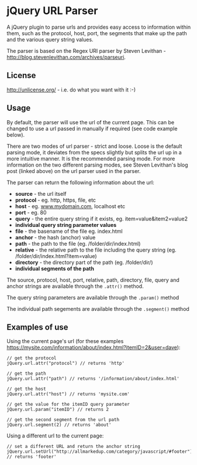 jQuery URL Parser
=================

A jQuery plugin to parse urls and provides easy access to information within them, such as the protocol, host, port, the segments that make up the path and the various query string values.

The parser is based on the Regex URI parser by Steven Levithan - http://blog.stevenlevithan.com/archives/parseuri.

License
-------

http://unlicense.org/ - i.e. do what you want with it :-)

Usage
-----

By default, the parser will use the url of the current page. This can be changed to use a url passed in manually if required (see code example below).

There are two modes of url parser - strict and loose. Loose is the default parsing mode, it deviates from the specs slightly but splits the url up in a more intuitive manner. It is the recommended parsing mode. For more information on the two different parsing modes, see Steven Levithan's blog post (linked above) on the url parser used in the parser.

The parser can return the following information about the url:

*    **source** - the url itself
*    **protocol** - eg. http, https, file, etc
*    **host** - eg. www.mydomain.com, localhost etc
*    **port** - eg. 80
*    **query** - the entire query string if it exists, eg. item=value&item2=value2
*    **individual query string parameter values**
*    **file** - the basename of the file eg. index.html
*    **anchor** - the hash (anchor) value
*    **path** - the path to the file (eg. /folder/dir/index.html)
*    **relative** - the relative path to the file including the query string (eg. /folder/dir/index.html?item=value)
*    **directory** - the directory part of the path (eg. /folder/dir/)
*    **individual segments of the path**

The source, protocol, host, port, relative, path, directory, file, query and anchor strings are available through the `.attr()` method.

The query string parameters are available through the `.param()` method

The individual path segements are available through the `.segment()` method

Examples of use
---------------

Using the current page's url (for these examples  https://mysite.com/information/about/index.html?itemID=2&user=dave):

    // get the protocol
    jQuery.url.attr("protocol") // returns 'http'

    // get the path
    jQuery.url.attr("path") // returns '/information/about/index.html'

    // get the host
    jQuery.url.attr("host") // returns 'mysite.com'

    // get the value for the itemID query parameter
    jQuery.url.param("itemID") // returns 2

    // get the second segment from the url path
    jQuery.url.segment(2) // returns 'about'
    
Using a different url to the current page:

    // set a different URL and return the anchor string
    jQuery.url.setUrl("http://allmarkedup.com/category/javascript/#footer").attr("anchor") // returns 'footer'

